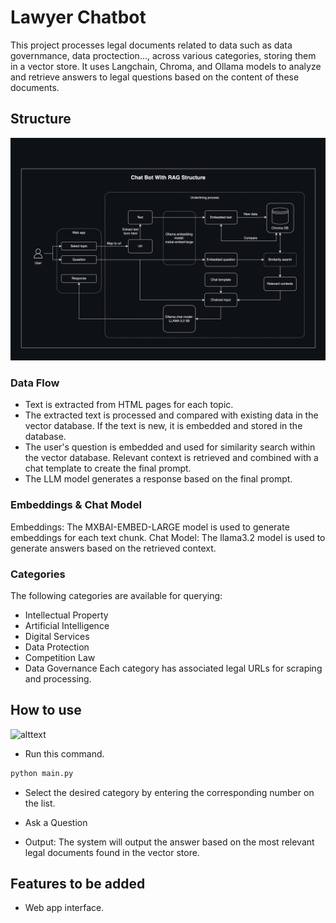# Lawyer Chatbot

This project processes legal documents related to data such as data governmance, data proctection..., across various categories, storing them in a vector store. It uses Langchain, Chroma, and Ollama models to analyze and retrieve answers to legal questions based on the content of these documents.

## Structure

![alttext](resources/llm_rag.jpg)

### Data Flow
- Text is extracted from HTML pages for each topic.
- The extracted text is processed and compared with existing data in the vector database. If the text is new, it is embedded and stored in the database.
- The user's question is embedded and used for similarity search within the vector database. Relevant context is retrieved and combined with a chat template to create the final prompt.
- The LLM model generates a response based on the final prompt.

### Embeddings & Chat Model
Embeddings: The MXBAI-EMBED-LARGE model is used to generate embeddings for each text chunk.
Chat Model: The llama3.2 model is used to generate answers based on the retrieved context.

### Categories
The following categories are available for querying:

- Intellectual Property
- Artificial Intelligence
- Digital Services
- Data Protection
- Competition Law
- Data Governance
Each category has associated legal URLs for scraping and processing.

## How to use

![alttext](resources/llm_rag.gif)

- Run this command.

```bash
python main.py
```

- Select the desired category by entering the corresponding number on the list.

- Ask a Question

- Output: The system will output the answer based on the most relevant legal documents found in the vector store.


## Features to be added
- Web app interface.
